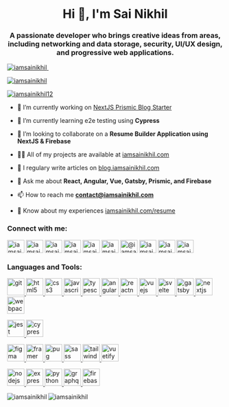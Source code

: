 <h1 align="center">Hi 👋, I'm Sai Nikhil</h1>
<h3 align="center">A passionate developer who brings creative ideas from areas, including networking and data storage, security, UI/UX design, and progressive web applications.</h3>

<p align="left"> 
  <a href="https://coderstats.net/github/#iamsainikhil" target="_blank"><img src="https://komarev.com/ghpvc/?username=iamsainikhil&label=Profile%20views&color=0e75b6&style=flat" alt="iamsainikhil" /> </a>
  <a href="https://coderstats.net/github/#iamsainikhil" target="_blank"><img src="https://img.shields.io/badge/JavaScript-683%20commits-orange.svg" alt=""></a>
</p>

<p align="left"> <a href="https://github.com/ryo-ma/github-profile-trophy"><img src="https://github-profile-trophy.vercel.app/?username=iamsainikhil&theme=monokai" alt="iamsainikhil" /></a> </p>

<p align="left"> 
  <a href="https://twitter.com/iamsainikhil12" target="blank"><img src="https://img.shields.io/twitter/follow/iamsainikhil12?logo=twitter&style=for-the-badge" alt="iamsainikhil12" /></a> 
</p>

- 🔭 I’m currently working on [NextJS Prismic Blog Starter](https://github.com/iamsainikhil/nextjs-prismic-blog-starter)

- 🌱 I’m currently learning e2e testing using **Cypress**

- 👯 I’m looking to collaborate on a **Resume Builder Application using NextJS & Firebase**

- 👨‍💻 All of my projects are available at [iamsainikhil.com](iamsainikhil.com)

- 📝 I regulary write articles on [blog.iamsainikhil.com](blog.iamsainikhil.com)

- 💬 Ask me about **React, Angular, Vue, Gatsby, Prismic, and Firebase**

- 📫 How to reach me **contact@iamsainikhil.com**

- 📄 Know about my experiences [iamsainikhil.com/resume](iamsainikhil.com/resume)

<p align="left">
<h3 align="left">Connect with me:</h3>
<a href="https://codepen.io/iamsainikhil" target="blank"><img align="center" src="https://cdn.jsdelivr.net/npm/simple-icons@3.0.1/icons/codepen.svg" alt="iamsainikhil" height="30" width="40" /></a>
<a href="https://dev.to/iamsainikhil" target="blank"><img align="center" src="https://cdn.jsdelivr.net/npm/simple-icons@3.0.1/icons/dev-dot-to.svg" alt="iamsainikhil" height="30" width="40" /></a>
<a href="https://twitter.com/iamsainikhil12" target="blank"><img align="center" src="https://cdn.jsdelivr.net/npm/simple-icons@3.0.1/icons/twitter.svg" alt="iamsainikhil12" height="30" width="40" /></a>
<a href="https://linkedin.com/in/iamsainikhil" target="blank"><img align="center" src="https://cdn.jsdelivr.net/npm/simple-icons@3.0.1/icons/linkedin.svg" alt="iamsainikhil" height="30" width="40" /></a>
<a href="https://stackoverflow.com/users/7508562" target="blank"><img align="center" src="https://cdn.jsdelivr.net/npm/simple-icons@3.0.1/icons/stackoverflow.svg" alt="iamsainikhil" height="30" width="40" /></a>
<a href="https://codesandbox.com/iamsainikhil" target="blank"><img align="center" src="https://cdn.jsdelivr.net/npm/simple-icons@3.0.1/icons/codesandbox.svg" alt="iamsainikhil" height="30" width="40" /></a>
<a href="https://medium.com/@iamsainikhil" target="blank"><img align="center" src="https://cdn.jsdelivr.net/npm/simple-icons@3.0.1/icons/medium.svg" alt="@iamsainikhil" height="30" width="40" /></a>
<a href="https://www.youtube.com/c/iamsainikhil" target="blank"><img align="center" src="https://cdn.jsdelivr.net/npm/simple-icons@3.0.1/icons/youtube.svg" alt="iamsainikhil" height="30" width="40" /></a>
<a href="https://www.hackerrank.com/iamsainikhil" target="blank"><img align="center" src="https://cdn.jsdelivr.net/npm/simple-icons@3.0.1/icons/hackerrank.svg" alt="iamsainikhil" height="30" width="40" /></a>
<a href="https://www.leetcode.com/iamsainikhil" target="blank"><img align="center" src="https://cdn.jsdelivr.net/npm/simple-icons@3.0.1/icons/leetcode.svg" alt="iamsainikhil" height="30" width="40" /></a>
</p>

<h3 align="left">Languages and Tools:</h3>

<p align="left">
<a href="https://git-scm.com/" target="_blank"> <img src="https://www.vectorlogo.zone/logos/git-scm/git-scm-icon.svg" alt="git" width="40" height="40"/> </a> 
<a href="https://www.w3.org/html/" target="_blank"> <img src="https://devicons.github.io/devicon/devicon.git/icons/html5/html5-original-wordmark.svg" alt="html5" width="40" height="40"/> </a> 
<a href="https://www.w3schools.com/css/" target="_blank"> <img src="https://devicons.github.io/devicon/devicon.git/icons/css3/css3-original-wordmark.svg" alt="css3" width="40" height="40"/> </a> 
<a href="https://developer.mozilla.org/en-US/docs/Web/JavaScript" target="_blank"> <img src="https://devicons.github.io/devicon/devicon.git/icons/javascript/javascript-original.svg" alt="javascript" width="40" height="40"/> </a> 
<a href="https://www.typescriptlang.org/" target="_blank"> <img src="https://devicons.github.io/devicon/devicon.git/icons/typescript/typescript-original.svg" alt="typescript" width="40" height="40"/> </a> 
<a href="https://angular.io" target="_blank"> <img src="https://devicons.github.io/devicon/devicon.git/icons/angularjs/angularjs-original.svg" alt="angularjs" width="40" height="40"/> </a>  
<a href="https://reactnative.dev/" target="_blank"> <img src="https://reactnative.dev/img/header_logo.svg" alt="reactnative" width="40" height="40"/> </a> 
<a href="https://vuejs.org/" target="_blank"> <img src="https://devicons.github.io/devicon/devicon.git/icons/vuejs/vuejs-original-wordmark.svg" alt="vuejs" width="40" height="40"/> </a> 
<a href="https://svelte.dev" target="_blank"> <img src="https://upload.wikimedia.org/wikipedia/commons/1/1b/Svelte_Logo.svg" alt="svelte" width="40" height="40"/> </a> 
  <a href="https://www.gatsbyjs.com/" target="_blank"> <img src="https://www.vectorlogo.zone/logos/gatsbyjs/gatsbyjs-icon.svg" alt="gatsby" width="40" height="40"/> </a> 
<a href="https://nextjs.org/" target="_blank"> <img src="https://cdn.worldvectorlogo.com/logos/nextjs-3.svg" alt="nextjs" width="40" height="40"/> </a> 
<a href="https://webpack.js.org" target="_blank"> <img src="https://devicons.github.io/devicon/devicon.git/icons/webpack/webpack-original.svg" alt="webpack" width="40" height="40"/> </a>
</p>

<p align="left">
<a href="https://jestjs.io" target="_blank"> <img src="https://www.vectorlogo.zone/logos/jestjsio/jestjsio-icon.svg" alt="jest" width="40" height="40"/> </a>  
<a href="https://www.cypress.io" target="_blank"> <img src="https://raw.githubusercontent.com/simple-icons/simple-icons/6e46ec1fc23b60c8fd0d2f2ff46db82e16dbd75f/icons/cypress.svg" alt="cypress" width="40" height="40"/> </a> 
</p>

<p align="left">
 <a href="https://www.figma.com/" target="_blank"> <img src="https://www.vectorlogo.zone/logos/figma/figma-icon.svg" alt="figma" width="40" height="40"/> </a> 
<a href="https://www.framer.com/" target="_blank"> <img src="https://www.vectorlogo.zone/logos/framer/framer-icon.svg" alt="framer" width="40" height="40"/> </a> 
  <a href="https://pugjs.org" target="_blank"> <img src="https://cdn.worldvectorlogo.com/logos/pug.svg" alt="pug" width="40" height="40"/> </a> 
<a href="https://sass-lang.com" target="_blank"> <img src="https://devicons.github.io/devicon/devicon.git/icons/sass/sass-original.svg" alt="sass" width="40" height="40"/> </a> 
<a href="https://tailwindcss.com/" target="_blank"> <img src="https://www.vectorlogo.zone/logos/tailwindcss/tailwindcss-icon.svg" alt="tailwind" width="40" height="40"/> </a> 
  <a href="https://vuetifyjs.com/en/" target="_blank"> <img src="https://bestofjs.org/logos/vuetify.svg" alt="vuetify" width="40" height="40"/> </a> 
</p>

<!--
<p align="left">
<a href="https://flutter.dev" target="_blank"> <img src="https://www.vectorlogo.zone/logos/flutterio/flutterio-icon.svg" alt="flutter" width="40" height="40"/> </a> 
<a href="https://ionicframework.com" target="_blank"> <img src="https://upload.wikimedia.org/wikipedia/commons/d/d1/Ionic_Logo.svg" alt="ionic" width="40" height="40"/> </a> 
<a href="https://www.electronjs.org" target="_blank"> <img src="https://devicons.github.io/devicon/devicon.git/icons/electron/electron-original.svg" alt="electron" width="40" height="40"/> </a> 
</p>
-->


<p align="left">
<a href="https://nodejs.org" target="_blank"> <img src="https://devicons.github.io/devicon/devicon.git/icons/nodejs/nodejs-original-wordmark.svg" alt="nodejs" width="40" height="40"/> </a> 
<a href="https://expressjs.com" target="_blank"> <img src="https://devicons.github.io/devicon/devicon.git/icons/express/express-original-wordmark.svg" alt="express" width="40" height="40"/> </a> 
<a href="https://www.python.org" target="_blank"> <img src="https://devicons.github.io/devicon/devicon.git/icons/python/python-original.svg" alt="python" width="40" height="40"/> </a> 
  <a href="https://graphql.org" target="_blank"> <img src="https://www.vectorlogo.zone/logos/graphql/graphql-icon.svg" alt="graphql" width="40" height="40"/> </a> 
<a href="https://firebase.google.com/" target="_blank"> <img src="https://www.vectorlogo.zone/logos/firebase/firebase-icon.svg" alt="firebase" width="40" height="40"/> </a> 
<!--
<a href="https://www.mongodb.com/" target="_blank"> <img src="https://devicons.github.io/devicon/devicon.git/icons/mongodb/mongodb-original-wordmark.svg" alt="mongodb" width="40" height="40"/> </a> 
<a href="https://www.mysql.com/" target="_blank"> <img src="https://devicons.github.io/devicon/devicon.git/icons/mysql/mysql-original-wordmark.svg" alt="mysql" width="40" height="40"/> </a> 
<a href="https://www.postgresql.org" target="_blank"> <img src="https://devicons.github.io/devicon/devicon.git/icons/postgresql/postgresql-original-wordmark.svg" alt="postgresql" width="40" height="40"/> </a>  
-->
</p>

<p>
  <img align="left" src="https://github-readme-stats.vercel.app/api?username=iamsainikhil" alt="iamsainikhil" />
  <img src="https://github-readme-stats.vercel.app/api/top-langs/?username=iamsainikhil&layout=compact" alt="iamsainikhil" />
</p>


